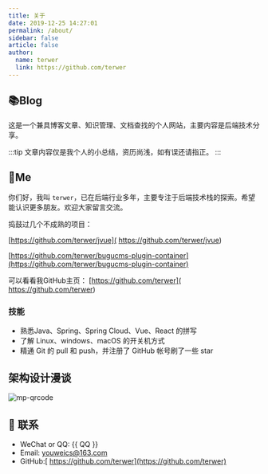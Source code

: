 ```yaml
---
title: 关于
date: 2019-12-25 14:27:01
permalink: /about/
sidebar: false
article: false
author:
  name: terwer
  link: https://github.com/terwer
---
```


## 📚Blog
这是一个兼具博客文章、知识管理、文档查找的个人网站，主要内容是后端技术分享。

:::tip
文章内容仅是我个人的小总结，资历尚浅，如有误还请指正。
:::


## 🐼Me
你们好，我叫 `terwer`，已在后端行业多年，主要专注于后端技术栈的探索。希望能认识更多朋友。欢迎大家留言交流。

捣鼓过几个不成熟的项目：

 [https://github.com/terwer/jvue]( https://github.com/terwer/jvue)

 [https://github.com/terwer/bugucms-plugin-container](https://github.com/terwer/bugucms-plugin-container)

可以看看我GitHub主页： [https://github.com/terwer]( https://github.com/terwer)

### 技能
* 熟悉Java、Spring、Spring Cloud、Vue、React 的拼写
* 了解 Linux、windows、macOS 的开关机方式
* 精通 Git 的 pull 和 push，并注册了 GitHub 帐号刷了一些 star

## 架构设计漫谈
![mp-qrcode](https://img1.terwer.space/mp-qrcode.png)
## :email: 联系

- WeChat or QQ: <a :href="qqUrl" class='qq'>{{ QQ }}</a>
- Email:  <a href="mailto:youweics@163.com">youweics@163.com</a>
- GitHub:[ https://github.com/terwer](https://github.com/terwer)

<script>
  export default {
    data(){
      return {
        QQ: '1035136784',
        qqUrl: `tencent://message/?uin=${this.QQ}&Site=&Menu=yes`
      }
    },
    mounted(){
      const flag =  navigator.userAgent.match(/(phone|pad|pod|iPhone|iPod|ios|iPad|Android|Mobile|BlackBerry|IEMobile|MQQBrowser|JUC|Fennec|wOSBrowser|BrowserNG|WebOS|Symbian|Windows Phone)/i);
      if(flag){
        this.qqUrl = `mqqwpa://im/chat?chat_type=wpa&uin=${this.QQ}&version=1&src_type=web&web_src=oicqzone.com`
      }
    }
  }
</script>
